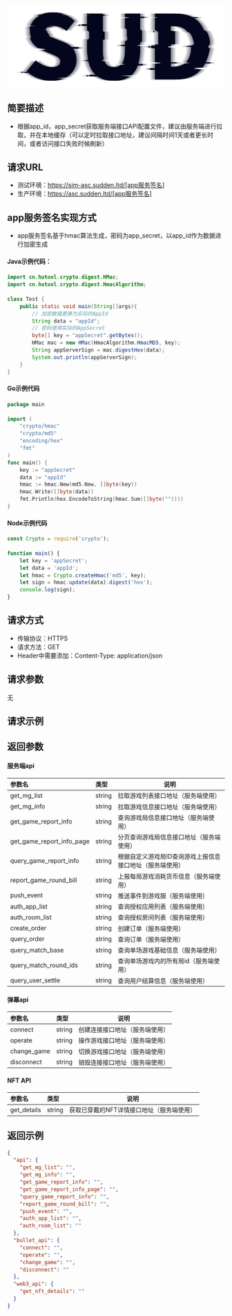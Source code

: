 #

![SUD](../../Resource/logo.png)

## 简要描述

- 根据app_id，app_secret获取服务端接口API配置文件，建议由服务端进行拉取，并在本地缓存（可以定时拉取接口地址，建议间隔时间1天或者更长时间，或者访问接口失败时候刷新）

## 请求URL

- 测试环境：https://sim-asc.sudden.ltd/[app服务签名]
- 生产环境：https://asc.sudden.ltd/[app服务签名]

## app服务签名实现方式
- app服务签名基于hmac算法生成，密码为app_secret，以app_id作为数据进行加密生成

#### Java示例代码：

```java
import cn.hutool.crypto.digest.HMac;
import cn.hutool.crypto.digest.HmacAlgorithm;

class Test {
    public static void main(String[]args){
        // 加密数据更换为实际的AppId
        String data = "appId";
        // 密码使用实际的AppSecret
        byte[] key = "appSecret".getBytes();
        HMac mac = new HMac(HmacAlgorithm.HmacMD5, key);
        String appServerSign = mac.digestHex(data);
        System.out.println(appServerSign);
    }
}
```

#### Go示例代码

```go
package main

import (
    "crypto/hmac"
    "crypto/md5"
    "encoding/hex"
    "fmt"
)
func main() {
    key := "appSecret"
    data := "appId"
    hmac := hmac.New(md5.New, []byte(key))
    hmac.Write([]byte(data))
    fmt.Println(hex.EncodeToString(hmac.Sum([]byte(""))))
}
```

#### Node示例代码

```js
const Crypto = require('crypto');

function main() {
    let key = 'appSecret';
    let data = 'appId';
    let hmac = Crypto.createHmac('md5', key);
    let sign = hmac.update(data).digest('hex');
    console.log(sign);
}
```

## 请求方式
- 传输协议：HTTPS
- 请求方法：GET
- Header中需要添加：Content-Type: application/json

## 请求参数
无

## 请求示例


## 返回参数

#### 服务端api

| 参数名                       | 类型     | 说明                            |
|:--------------------------|:-------|-------------------------------|
| get_mg_list               | string | 拉取游戏列表接口地址（服务端使用）             |
| get_mg_info               | string | 拉取游戏信息接口地址（服务端使用）             |
| get_game_report_info      | string | 查询游戏局信息接口地址（服务端使用）            |
| get_game_report_info_page | string | 分页查询游戏局信息接口地址（服务端使用）          |
| query_game_report_info    | string | 根据自定义游戏局ID查询游戏上报信息接口地址（服务端使用） |
| report_game_round_bill    | string | 上报每局游戏消耗货币信息（服务端使用）           |
| push_event                | string | 推送事件到游戏服（服务端使用）               |
| auth_app_list             | string | 查询授权应用列表（服务端使用）               |
| auth_room_list            | string | 查询授权房间列表（服务端使用）               |
| create_order              | string | 创建订单（服务端使用）                   |
| query_order               | string | 查询订单（服务端使用）                   |
| query_match_base          | string | 查询单场游戏基础信息（服务端使用）             |
| query_match_round_ids     | string | 查询单场游戏内的所有局id（服务端使用）          |
| query_user_settle         | string | 查询用户结算信息（服务端使用）               |

#### 弹幕api
| 参数名         | 类型     | 说明              |
|:------------|:-------|-----------------|
| connect     | string | 创建连接接口地址（服务端使用） |
| operate     | string | 操作游戏接口地址（服务端使用） |
| change_game | string | 切换游戏接口地址（服务端使用） |
| disconnect  | string | 销毁连接接口地址（服务端使用） |

#### NFT API

| 参数名         | 类型     | 说明                     |
|:------------|:-------|------------------------|
| get_details | string | 获取已穿戴的NFT详情接口地址（服务端使用） |

## 返回示例

```json
{
  "api": {
    "get_mg_list": "",
    "get_mg_info": "",
    "get_game_report_info": "",
    "get_game_report_info_page": "",
    "query_game_report_info": "",
    "report_game_round_bill": "",
    "push_event": "",
    "auth_app_list": "",
    "auth_room_list": ""
  },
  "bullet_api": {
    "connect": "",
    "operate": "",
    "change_game": "",
    "disconnect": ""
  },
  "web3_api": {
    "get_nft_details": ""
  }
}
```
